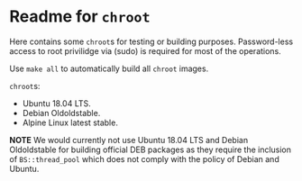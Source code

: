 # Readme for `chroot`

Here contains some `chroot`s for testing or building purposes. Password-less access to root privilidge via (sudo) is required for most of the operations.

Use `make all` to automatically build all `chroot` images.

`chroot`s:

- Ubuntu 18.04 LTS.
- Debian Oldoldstable.
- Alpine Linux latest stable.

**NOTE** We would currently not use Ubuntu 18.04 LTS and Debian Oldoldstable for building official DEB packages as they require the inclusion of `BS::thread_pool` which does not comply with the policy of Debian and Ubuntu.
